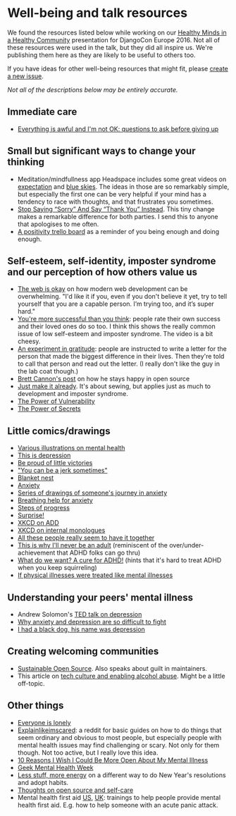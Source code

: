 # Well-being and talk resources

We found the resources listed below while working on our 
[Healthy Minds in a Healthy Community](https://2016.djangocon.eu/speakers/13)
presentation for DjangoCon Europe 2016. Not all of these resources were
used in the talk, but they did all inspire us. We're publishing them here
as they are likely to be useful to others too.

If you have ideas for other well-being resources that might fit, please
[create a new issue](https://github.com/erikr/well-being/issues/new).

_Not all of the descriptions below may be entirely accurate._

## Immediate care

- [Everything is awful and I'm not OK: questions to ask before giving up](http://i.imgur.com/pTsqcrw.jpg)

## Small but significant ways to change your thinking

- Meditation/mindfullness app Headspace includes some great videos on
  [expectation](https://www.youtube.com/watch?v=7xAeJKgupPI) and
  [blue skies](https://www.youtube.com/watch?v=DmqI1u72QLU). The ideas 
  in those are so remarkably simple, but especially the first one can be
  very helpful if your mind has a tendency to race with thoughts, and
  that frustrates you sometimes. 
- [Stop Saying “Sorry” And Say “Thank You” Instead](http://www.boredpanda.com/stop-saying-sorry-say-thank-you-comic-yao-xiao/).
  This tiny change makes a remarkable difference for both parties. I send this to anyone that apologises to me often.
- [A positivity trello board](http://anna-oz.tumblr.com/post/137764840235/a-positivity-trello-board)
  as a reminder of you being enough and doing enough.

## Self-esteem, self-identity, imposter syndrome and our perception of how others value us

- [The web is okay](http://www.charlotteis.co.uk/the-web-is-okay/) on 
  how modern web development can be overwhelming. "I'd like it if you,
  even if you don't believe it yet, try to tell yourself that you are a
  capable person. I’m trying too, and it’s super hard."
- [You're more successful than you think](https://www.youtube.com/watch?v=SPt5XnCUOvg):
  people rate their own success and their loved ones do so too. I think
  this shows the really common issue of low self-esteem and imposter
  syndrome. The video is a bit cheesy.
- [An experiment in gratitude](https://www.youtube.com/watch?v=oHv6vTKD6lg):
  people are instructed to write a letter for the person that made the
  biggest difference in their lives. Then they're told to call that 
  person and read out the letter.
  (I really don't like the guy in the lab coat though.)
- [Brett Cannon's post](http://www.snarky.ca/how-i-stay-happy-making-open-source-software)
  on how he stays happy in open source
- [Just make it already](http://closetcasefiles.com/just-make-it-already-how-to-boost-your-sewing-confidance/).
  It's about sewing, but applies just as much to development and imposter syndrome.
- [The Power of Vulnerability](https://www.ted.com/talks/brene_brown_on_vulnerability)
- [The Power of Secrets](https://sarahwithee.com/talks/the-power-of-secrets/)


## Little comics/drawings

- [Various illustrations on mental health](http://www.mymodernmet.com/profiles/blogs/gemma-correll-mental-health-illustrations)
- [This is depression](http://imgur.com/a/RF48C)
- [Be proud of little victories](http://imgur.com/y9RxmHU)
- ["You can be a jerk sometimes"](http://imgur.com/ZQcuTHr)
- [Blanket nest](http://imgur.com/ZSFrS7I)
- [Anxiety](http://i.imgur.com/MHM9xa4)
- [Series of drawings of someone's journey in anxiety](http://imgur.com/a/VcQZM)
- [Breathing help for anxiety](https://i.imgur.com/PF7PJdd)
- [Steps of progress](http://i.imgur.com/Qyk39Mp)
- [Surprise!](http://imgur.com/QVUQYqc)
- [XKCD on ADD](http://imgs.xkcd.com/comics/add.png)
- [XKCD on internal monologues](https://xkcd.com/1089/)
- [All these people really seem to have it together](http://miahansson.com/wp-content/uploads/2013/09/150950_632859330079197_2348517_n1.jpg)
- [This is why I'll never be an adult](http://hyperboleandahalf.blogspot.cz/2010/06/this-is-why-ill-never-be-adult.html) (reminiscent of the over/under-achievement that ADHD folks can go thru)
- [What do we want? A cure for ADHD!](http://img.memecdn.com/adhd_o_987673.jpg) (hints that it's hard to treat ADHD when you keep squirreling)
- [If physical illnesses were treated like mental illnesses](http://i.huffpost.com/gen/2271298/thumbs/o-ROBOT-HUGS-570.jpg?6)

## Understanding your peers' mental illness

- Andrew Solomon's [TED talk on depression](http://www.ted.com/talks/andrew_solomon_depression_the_secret_we_share/)
- [Why anxiety and depression are so difficult to fight](http://www.boredpanda.com/anxiety-depression-comics-nick-seluk-sarah-flanigan-awkward-yeti/)
- [I had a black dog, his name was depression](https://www.youtube.com/watch?v=XiCrniLQGYc)

## Creating welcoming communities

- [Sustainable Open Source](https://medium.com/@jedwatson/sustainable-open-source-ff29c42a54c5). Also speaks about guilt in maintainers.
- This article on [tech culture and enabling alcohol abuse](https://modelviewculture.com/pieces/the-ux-of-alcohol-abuse-reflections-on-a-year-of-sobriety). Might be a little off-topic.

## Other things

- [Everyone is lonely](https://www.youtube.com/watch?v=v7LBggDKEtM&feature=youtu.be&t=5s)
- [Explainlikeimscared](https://www.reddit.com/r/Explainlikeimscared/):
  a reddit for basic guides on how to do things that seem ordinary and
  obvious to most people, but especially people with mental health issues
  may find challenging or scary. Not only for them though. Not too active, but I really love this idea.
- [10 Reasons I Wish I Could Be More Open About My Mental Illness](http://themighty.com/2015/12/10-reasons-i-wish-i-could-be-more-open-ab0ut-my-mental-illness/)
- [Geek Mental Health Week](http://geekmentalhelp.com)
- [Less stuff, more energy](http://greig.cc/journal/2015/12/less-stuff-more-energy)
  on a different way to do New Year's resolutions and adopt habits.
- [Thoughts on open source and self-care](http://blog.pinaxproject.com/2016/01/19/open-source-and-self-care/)
- Mental health first aid [US](http://www.mentalhealthfirstaid.org/), [UK](http://mhfaengland.org/):
  trainings to help people provide mental health first aid. E.g. how to
  help someone with an acute panic attack.
